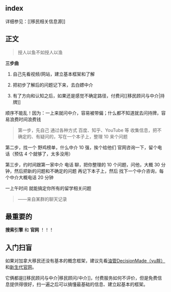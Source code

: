 
## index

详细参见：[[移民相关信息源]]

## 正文

> 授人以鱼不如授人以渔

**三步曲**

1. 自己先看视频/网站，建立基本框架和了解 

2. 把初步了解后的问题记下来，去白嫖中介 

3. 有了方向和认知之后，如果还是感觉不确定路径，付费问[[移民顾问与中介|持牌]]

顺序不能乱！因为：一上来就问中介，容易被带偏；什么都不知道就去问持牌，容易浪费时间浪费钱

>第一步，先自己 通过各种方式 百度、知乎、YouTube 等 收集信息，把不确定的、有疑问的，写在一个本子上，整理 10 来个问题
>
第二步，找一个 野鸡榜单，什么中介 10 强，挨个给他们 官网咨询一下，留个电话（预估 4 个就够了，太多没用）
>
第三步，约时间跟第一家中介 电话 聊，把你整理的 10 个问题，问他，大概 30 分钟，然后把新的问题和不确定的问题 再记下本子上，然后 找下一个中介咨询，每个中介大概电话 20 分钟
>
一上午时间 就能搞定你所有的留学相关问题
>
>——来自某群的聊天记录

<!--如果问问题前没有尝试过1-2，建议少问甚至别问。一定要问，问前请带着“没人回答是应该的，有人回答是”的心态提问。-->

<!--如果做到了第二步，还无法解决问题，先用中文英文（哪怕用翻译中译英呢，用英文搜搜吧）谷歌都搜一遍-->

<!--有钱请直接移民顾问！-->


## 最重要的

**搜索引擎** 和 **官网** ！！！


## 入门扫盲

如果对加拿大移民还没有基本的概念框架，建议先看[油管DecisionMade（yu胖）](https://www.youtube.com/c/DecisionMade)和[新生代官网](https://eoivisa.com/)。

它俩都是[[移民顾问与中介|移民顾问/中介]]，付费服务如何不评价，但是免费信息提供得很好，扫一遍之后可以搞懂最基础的信息、建立起基本的框架。

